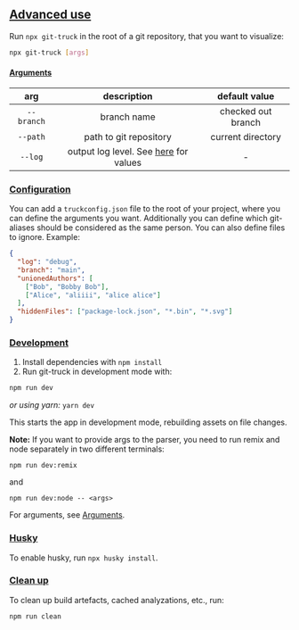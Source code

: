 ## [Advanced use](#advanced-use)

Run `npx git-truck` in the root of a git repository, that you want to visualize:

```sh
npx git-truck [args]
```

#### [Arguments](#arguments)

|    arg     |                               description                               |   default value    |
| :--------: | :---------------------------------------------------------------------: | :----------------: |
| `--branch` |                               branch name                               | checked out branch |
|  `--path`  |                         path to git repository                          | current directory  |
|  `--log`   | output log level. See [here](./src/analyzer/log.server.ts) for values |          -         |

### [Configuration](#configuration)

You can add a `truckconfig.json` file to the root of your project, where you can define the arguments you want.
Additionally you can define which git-aliases should be considered as the same person.
You can also define files to ignore.
Example:

```json
{
  "log": "debug",
  "branch": "main",
  "unionedAuthors": [
    ["Bob", "Bobby Bob"],
    ["Alice", "aliiii", "alice alice"]
  ],
  "hiddenFiles": ["package-lock.json", "*.bin", "*.svg"]
}
```

### [Development](#development)

1. Install dependencies with `npm install`
2. Run git-truck in development mode with:

```sh
npm run dev
```

_or using yarn:_ `yarn dev`

This starts the app in development mode, rebuilding assets on file changes.

**Note:**
If you want to provide args to the parser, you need to run remix and node separately in two different terminals:

```
npm run dev:remix
```

and

```
npm run dev:node -- <args>
```

For arguments, see [Arguments](#arguments).

### [Husky](#husky)

To enable husky, run `npx husky install`.

### [Clean up](#clean-up)

To clean up build artefacts, cached analyzations, etc., run:

```
npm run clean
```